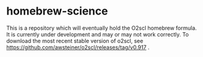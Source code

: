 # homebrew-science

This is a repository which will eventually hold the 
O2scl homebrew formula. It is currently under development 
and may or may not work correctly. To download the most recent 
stable version of o2scl, see https://github.com/awsteiner/o2scl/releases/tag/v0.917 .
